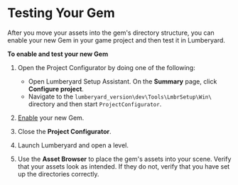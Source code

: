 # Testing Your Gem<a name="gems-system-gems-testing"></a>

After you move your assets into the gem's directory structure, you can enable your new Gem in your game project and then test it in Lumberyard\.

**To enable and test your new Gem**

1. Open the Project Configurator by doing one of the following:
   + Open Lumberyard Setup Assistant\. On the **Summary** page, click **Configure project**\.
   + Navigate to the `lumberyard_version\dev\Tools\LmbrSetup\Win\` directory and then start `ProjectConfigurator`\.

1. [Enable](gems-system-using-project-configurator.md) your new Gem\.

1. Close the **Project Configurator**\.

1. Launch Lumberyard and open a level\.

1. Use the **Asset Browser** to place the gem's assets into your scene\. Verify that your assets look as intended\. If they do not, verify that you have set up the directories correctly\.